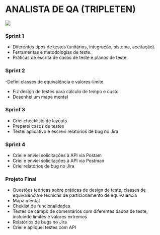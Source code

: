 # ANALISTA DE QA (TRIPLETEN)

<img src= "C:Imagem\tripleten.brasil.jpg">


### Sprint 1 

- Diferentes tipos de testes (unitários, integração, sistema, aceitação). 
- Ferramentas e metodologias de teste. 
- Práticas de escrita de casos de teste e planos de teste.

### Sprint 2 
-Defini classes de equivalência e valores-limite 
- Fiz design de testes para cálculo de tempo e custo 
- Desenhei um mapa mental 

### Sprint 3

- Criei checklists de layouts 
- Preparei casos de testes 
- Testei aplicativo e escrevi relatórios de bug no Jira

### Sprint 4

- Criei e enviei solicitações à API via Postam
- Criei e enviei solicitações à API via Postman 
- Criei relatórios de bug no Jira

### Projeto Final

- Questões teóricas sobre práticas de design de teste, classes de equivalência e técnicas de particionamento de equivalência 
- Mapa mental 
- Cheklist de funcionalidades 
- Testes de campo de comentários com diferentes dados de teste, incluindo limites e valores extremos 
- Relatórios de bugs no Jira 
- Criei e apliquei testes com API